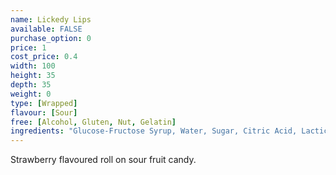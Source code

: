 ```yaml
---
name: Lickedy Lips
available: FALSE
purchase_option: 0
price: 1
cost_price: 0.4
width: 100
height: 35
depth: 35
weight: 0
type: [Wrapped]
flavour: [Sour]
free: [Alcohol, Gluten, Nut, Gelatin]
ingredients: "Glucose-Fructose Syrup, Water, Sugar, Citric Acid, Lactic Acid, Malic Acid, Flavouring, Natural and Artificial Colour: E133, E163"
---
```

Strawberry flavoured roll on sour fruit candy.